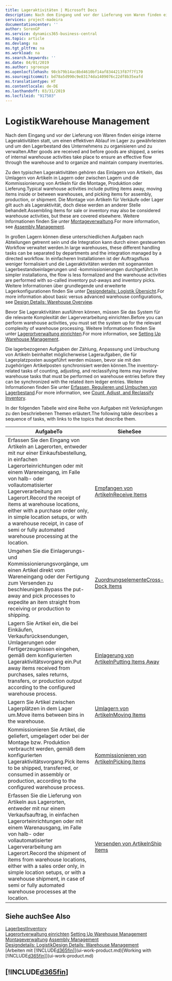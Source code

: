 ```yaml
---
title: Lageraktivitäten | Microsoft Docs
description: Nach dem Eingang und vor der Lieferung von Waren finden einige interne Lageraktivitäten statt, um einen effektiven Ablauf im Lager zu gewährleisten und um den Lagerbestand des Unternehmens zu organisieren und zu verwalten.
services: project-madeira
documentationcenter: ''
author: SorenGP
ms.service: dynamics365-business-central
ms.topic: article
ms.devlang: na
ms.tgt_pltfrm: na
ms.workload: na
ms.search.keywords: ''
ms.date: 04/01/2019
ms.author: sgroespe
ms.openlocfilehash: 98cb79b14ac8bd4610bf14af8344213f87f7f170
ms.sourcegitcommit: bd78a5d990c9e83174da1409076c22df8b35eafd
ms.translationtype: HT
ms.contentlocale: de-DE
ms.lasthandoff: 03/31/2019
ms.locfileid: "917503"
---
```

# <a name="warehouse-management"></a><span data-ttu-id="5a002-103">Logistik</span><span class="sxs-lookup"><span data-stu-id="5a002-103">Warehouse Management</span></span>
<span data-ttu-id="5a002-104">Nach dem Eingang und vor der Lieferung von Waren finden einige interne Lageraktivitäten statt, um einen effektiven Ablauf im Lager zu gewährleisten und um den Lagerbestand des Unternehmens zu organisieren und zu verwalten.</span><span class="sxs-lookup"><span data-stu-id="5a002-104">After goods are received and before goods are shipped, a series of internal warehouse activities take place to ensure an effective flow through the warehouse and to organize and maintain company inventories.</span></span>

<span data-ttu-id="5a002-105">Zu den typischen Lageraktivitäten gehören das Einlagern von Artikeln, das Umlagern von Artikeln in Lagern oder zwischen Lagern und die Kommissionierung von Artikeln für die Montage, Produktion oder Lieferung.</span><span class="sxs-lookup"><span data-stu-id="5a002-105">Typical warehouse activities include putting items away, moving items inside or between warehouses, and picking items for assembly, production, or shipment.</span></span> <span data-ttu-id="5a002-106">Die Montage von Artikeln für Verkäufe oder Lager gilt auch als Lageraktivität, doch diese werden an anderer Stelle behandelt.</span><span class="sxs-lookup"><span data-stu-id="5a002-106">Assembling items for sale or inventory may also be considered warehouse activities, but these are covered elsewhere.</span></span> <span data-ttu-id="5a002-107">Weitere Informationen finden Sie unter [Montageverwaltung](assembly-assemble-items.md).</span><span class="sxs-lookup"><span data-stu-id="5a002-107">For more information, see [Assembly Management](assembly-assemble-items.md).</span></span>  

<span data-ttu-id="5a002-108">In großen Lagern können diese unterschiedlichen Aufgaben nach Abteilungen getrennt sein und die Integration kann durch einen gesteuerten Workflow verwaltet werden.</span><span class="sxs-lookup"><span data-stu-id="5a002-108">In large warehouses, these different handling tasks can be separated by departments and the integration managed by a directed workflow.</span></span> <span data-ttu-id="5a002-109">In einfacheren Installationen ist der Auftragsfluss weniger formalisiert und die Lageraktivitäten werden mit sogenannten Lagerbestandseinlagerungen und -kommissionierungen durchgeführt.</span><span class="sxs-lookup"><span data-stu-id="5a002-109">In simpler installations, the flow is less formalized and the warehouse activities are performed with so-called inventory put-aways and inventory picks.</span></span> <span data-ttu-id="5a002-110">Weitere Informationen über grundlegende und erweiterte Lagerkonfigurationen finden Sie unter [Designdetails: Logistik Übersicht](design-details-warehouse-overview.md).</span><span class="sxs-lookup"><span data-stu-id="5a002-110">For more information about basic versus advanced warehouse configurations, see [Design Details: Warehouse Overview](design-details-warehouse-overview.md).</span></span>

<span data-ttu-id="5a002-111">Bevor Sie Lageraktivitäten ausführen können, müssen Sie das System für die relevante Komplexität der Lagerverarbeitung einrichten.</span><span class="sxs-lookup"><span data-stu-id="5a002-111">Before you can perform warehouse activities, you must set the system up for the relevant complexity of warehouse processing.</span></span> <span data-ttu-id="5a002-112">Weitere Informationen finden Sie unter [Lagerortverwaltung einrichten](warehouse-setup-warehouse.md).</span><span class="sxs-lookup"><span data-stu-id="5a002-112">For more information, see [Setting Up Warehouse Management](warehouse-setup-warehouse.md).</span></span>

<span data-ttu-id="5a002-113">Die lagerbezogenen Aufgaben der Zählung, Anpassung und Umbuchung von Artikeln beinhaltet möglicherweise Lageraufgaben, die für Lagerplatzposten ausgeführt werden müssen, bevor sie mit den zugehörigen Artikelposten synchronisiert werden können.</span><span class="sxs-lookup"><span data-stu-id="5a002-113">The inventory-related tasks of counting, adjusting, and reclassifying items may involve warehouse tasks that must be performed on warehouse entries before they can be synchronized with the related item ledger entries.</span></span> <span data-ttu-id="5a002-114">Weitere Informationen finden Sie unter [Erfassen, Regulieren und Umbuchen von Lagerbestand](inventory-how-count-adjust-reclassify.md).</span><span class="sxs-lookup"><span data-stu-id="5a002-114">For more information, see [Count, Adjust, and Reclassify Inventory](inventory-how-count-adjust-reclassify.md).</span></span>

 <span data-ttu-id="5a002-115">In der folgenden Tabelle wird eine Reihe von Aufgaben mit Verknüpfungen zu den beschriebenen Themen erläutert.</span><span class="sxs-lookup"><span data-stu-id="5a002-115">The following table describes a sequence of tasks, with links to the topics that describe them.</span></span>   

|<span data-ttu-id="5a002-116">**Aufgabe**</span><span class="sxs-lookup"><span data-stu-id="5a002-116">**To**</span></span>|<span data-ttu-id="5a002-117">**Siehe**</span><span class="sxs-lookup"><span data-stu-id="5a002-117">**See**</span></span>|  
|------------|-------------|  
|<span data-ttu-id="5a002-118">Erfassen Sie den Eingang von Artikeln an Lagerorten, entweder mit nur einer Einkaufsbestellung, in einfachen Lagerorteinrichtungen oder mit einem Wareneingang, im Falle von halb- oder vollautomatisierter Lagerverarbeitung am Lagerort.</span><span class="sxs-lookup"><span data-stu-id="5a002-118">Record the receipt of items at warehouse locations, either with a purchase order only, in simple location setups, or with a warehouse receipt, in case of semi or fully automated warehouse processing at the location.</span></span>|[<span data-ttu-id="5a002-119">Empfangen von Artikeln</span><span class="sxs-lookup"><span data-stu-id="5a002-119">Receive Items</span></span>](warehouse-how-receive-items.md)|
|<span data-ttu-id="5a002-120">Umgehen Sie die Einlagerungs- und Kommissionierungsvorgänge, um einen Artikel direkt vom Wareneingang oder der Fertigung zum Versenden zu beschleunigen.</span><span class="sxs-lookup"><span data-stu-id="5a002-120">Bypass the put-away and pick processes to expedite an item straight from receiving or production to shipping.</span></span>|[<span data-ttu-id="5a002-121">Zuordnungselemente</span><span class="sxs-lookup"><span data-stu-id="5a002-121">Cross-Dock Items</span></span>](warehouse-how-to-cross-dock-items.md)|    
|<span data-ttu-id="5a002-122">Lagern Sie Artikel ein, die bei Einkäufen, Verkaufsrücksendungen, Umlagerungen oder Fertigerzeugnissen eingehen, gemäß dem konfigurierten Lageraktivitätsvorgang ein.</span><span class="sxs-lookup"><span data-stu-id="5a002-122">Put away items received from purchases, sales returns, transfers, or production output according to the configured warehouse process.</span></span>|[<span data-ttu-id="5a002-123">Einlagerung von Artikeln</span><span class="sxs-lookup"><span data-stu-id="5a002-123">Putting Items Away</span></span>](warehouse-put-away-items.md)|
|<span data-ttu-id="5a002-124">Lagern Sie Artikel zwischen Lagerplätzen in dem Lager um.</span><span class="sxs-lookup"><span data-stu-id="5a002-124">Move items between bins in the warehouse.</span></span>|[<span data-ttu-id="5a002-125">Umlagern von Artikeln</span><span class="sxs-lookup"><span data-stu-id="5a002-125">Moving Items</span></span>](warehouse-move-items.md)|
|<span data-ttu-id="5a002-126">Kommissionieren Sie Artikel, die geliefert, umgelagert oder bei der Montage bzw. Produktion verbraucht werden, gemäß dem konfigurierten Lageraktivitätsvorgang.</span><span class="sxs-lookup"><span data-stu-id="5a002-126">Pick items to be shipped, transferred, or consumed in assembly or production, according to the configured warehouse process.</span></span>|[<span data-ttu-id="5a002-127">Kommissionieren von Artikeln</span><span class="sxs-lookup"><span data-stu-id="5a002-127">Picking Items</span></span>](warehouse-pick-items.md)|
|<span data-ttu-id="5a002-128">Erfassen Sie die Lieferung von Artikeln aus Lagerorten, entweder mit nur einem Verkaufsauftrag, in einfachen Lagerorteinrichtungen oder mit einem Warenausgang, im Falle von halb- oder vollautomatisierter Lagerverarbeitung am Lagerort.</span><span class="sxs-lookup"><span data-stu-id="5a002-128">Record the shipment of items from warehouse locations, either with a sales order only, in simple location setups, or with a warehouse shipment, in case of semi or fully automated warehouse processes at the location.</span></span>|[<span data-ttu-id="5a002-129">Versenden von Artikeln</span><span class="sxs-lookup"><span data-stu-id="5a002-129">Ship Items</span></span>](warehouse-how-ship-items.md)|  

## <a name="see-also"></a><span data-ttu-id="5a002-130">Siehe auch</span><span class="sxs-lookup"><span data-stu-id="5a002-130">See Also</span></span>  
[<span data-ttu-id="5a002-131">Lagerbest</span><span class="sxs-lookup"><span data-stu-id="5a002-131">Inventory</span></span>](inventory-manage-inventory.md)  
<span data-ttu-id="5a002-132">[Lagerortverwaltung einrichten](warehouse-setup-warehouse.md)   </span><span class="sxs-lookup"><span data-stu-id="5a002-132">[Setting Up Warehouse Management](warehouse-setup-warehouse.md)   </span></span>  
<span data-ttu-id="5a002-133">[Montageverwaltung](assembly-assemble-items.md)  </span><span class="sxs-lookup"><span data-stu-id="5a002-133">[Assembly Management](assembly-assemble-items.md)  </span></span>  
[<span data-ttu-id="5a002-134">Designdetails: Logistik</span><span class="sxs-lookup"><span data-stu-id="5a002-134">Design Details: Warehouse Management</span></span>](design-details-warehouse-management.md)  
<span data-ttu-id="5a002-135">[Arbeiten mit [!INCLUDE[d365fin](includes/d365fin_md.md)]](ui-work-product.md)</span><span class="sxs-lookup"><span data-stu-id="5a002-135">[Working with [!INCLUDE[d365fin](includes/d365fin_md.md)]](ui-work-product.md)</span></span>  

## [!INCLUDE[d365fin](includes/free_trial_md.md)]  
